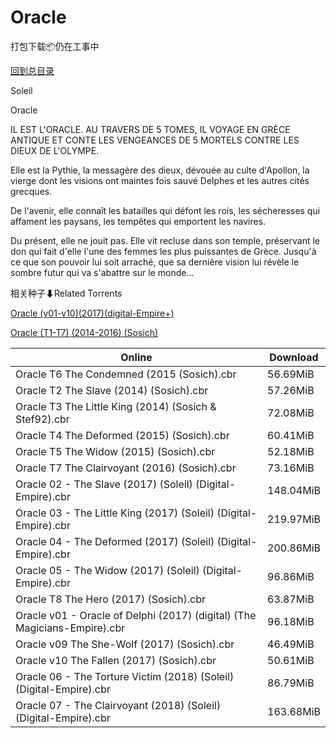 # Oracle

打包下载📦仍在工事中

[回到总目录](/Catalogs.md)

Soleil

Oracle

IL EST L'ORACLE. AU TRAVERS DE 5 TOMES, IL VOYAGE EN GRÈCE ANTIQUE ET CONTE LES VENGEANCES DE 5 MORTELS CONTRE LES DIEUX DE L'OLYMPE.



Elle est la Pythie, la messagère des dieux, dévouée au culte d'Apollon, la vierge dont les visions ont maintes fois sauvé Delphes et les autres cités grecques.

De l'avenir, elle connaît les batailles qui défont les rois, les sécheresses qui affament les paysans, les tempêtes qui emportent les navires.

Du présent, elle ne jouit pas. Elle vit recluse dans son temple, préservant le don qui fait d'elle l'une des femmes les plus puissantes de Grèce. Jusqu'à ce que son pouvoir lui soit arraché, que sa dernière vision lui révèle le sombre futur qui va s'abattre sur le monde...





相关种子⬇Related Torrents

[Oracle (v01-v10)(2017)(digital-Empire+)](https://github.com/alicewish/markdown/blob/master/torrent/Oracle--v01-v10--2017--digital-Empire.md)

[Oracle (T1-T7) (2014-2016) (Sosich)](https://github.com/alicewish/markdown/blob/master/torrent/Oracle--T1-T7---2014-2016---Sosich.md)

Online | Download
--- | ---
Oracle T6 The Condemned (2015 (Sosich).cbr | 56.69MiB
Oracle T2 The Slave (2014) (Sosich).cbr | 57.26MiB
Oracle T3 The Little King (2014) (Sosich & Stef92).cbr | 72.08MiB
Oracle T4 The Deformed (2015) (Sosich).cbr | 60.41MiB
Oracle T5 The Widow (2015) (Sosich).cbr | 52.18MiB
Oracle T7 The Clairvoyant (2016) (Sosich).cbr | 73.16MiB
Oracle 02 - The Slave (2017) (Soleil) (Digital-Empire).cbr | 148.04MiB
Oracle 03 - The Little King (2017) (Soleil) (Digital-Empire).cbr | 219.97MiB
Oracle 04 - The Deformed (2017) (Soleil) (Digital-Empire).cbr | 200.86MiB
Oracle 05 - The Widow (2017) (Soleil) (Digital-Empire).cbr | 96.86MiB
Oracle T8 The Hero (2017) (Sosich).cbr | 63.87MiB
Oracle v01 - Oracle of Delphi (2017) (digital) (The Magicians-Empire).cbr | 96.18MiB
Oracle v09 The She-Wolf (2017) (Sosich).cbr | 46.49MiB
Oracle v10 The Fallen (2017) (Sosich).cbr | 50.61MiB
Oracle 06 - The Torture Victim (2018) (Soleil) (Digital-Empire).cbr | 86.79MiB
Oracle 07 - The Clairvoyant (2018) (Soleil) (Digital-Empire).cbr | 163.68MiB